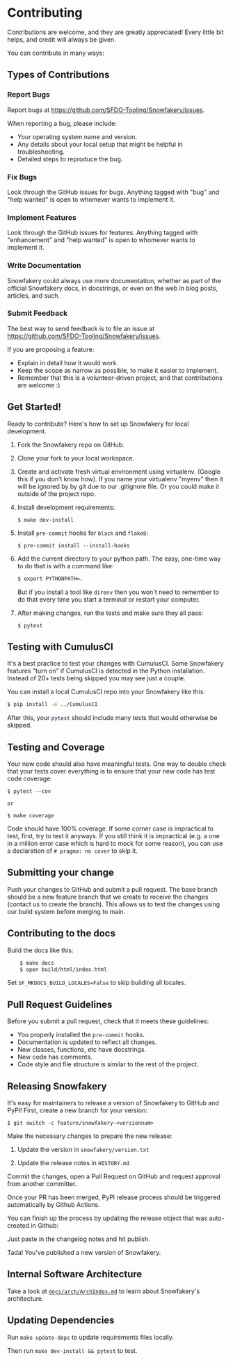 # Contributing

Contributions are welcome, and they are greatly appreciated! Every
little bit helps, and credit will always be given.

You can contribute in many ways:

## Types of Contributions

### Report Bugs

Report bugs at <https://github.com/SFDO-Tooling/Snowfakery/issues>.

When reporting a bug, please include:

- Your operating system name and version.
- Any details about your local setup that might be helpful in
  troubleshooting.
- Detailed steps to reproduce the bug.

### Fix Bugs

Look through the GitHub issues for bugs. Anything tagged with "bug"
and "help wanted" is open to whomever wants to implement it.

### Implement Features

Look through the GitHub issues for features. Anything tagged with
"enhancement" and "help wanted" is open to whomever wants to
implement it.

### Write Documentation

Snowfakery could always use more documentation, whether as part of the
official Snowfakery docs, in docstrings, or even on the web in blog
posts, articles, and such.

### Submit Feedback

The best way to send feedback is to file an issue at
<https://github.com/SFDO-Tooling/Snowfakery/issues>.

If you are proposing a feature:

- Explain in detail how it would work.
- Keep the scope as narrow as possible, to make it easier to
  implement.
- Remember that this is a volunteer-driven project, and that
  contributions are welcome :)

## Get Started!

Ready to contribute? Here's how to set up Snowfakery for local
development.

1.  Fork the Snowfakery repo on GitHub.

2.  Clone your fork to your local workspace.

3.  Create and activate fresh virtual environment using virtualenv.
    (Google this if you don't know how). If you name your virtualenv
    "myenv" then it will be ignored by by git due to our .gitignore file.
    Or you could make it outside of the project repo.

4.  Install development requirements:

    ```{.shell}
    $ make dev-install
    ```

5.  Install `pre-commit` hooks for `black` and `flake8`:

    ```{.shell}
    $ pre-commit install --install-hooks
    ```

6.  Add the current directory to your python path. The easy, one-time
    way to do that is with a command like:

    ```sh
    $ export PYTHONPATH=.
    ```

    But if you install a tool like `direnv` then you won't need to remember
    to do that every time you start a terminal or restart your computer.

7.  After making changes, run the tests and make sure they all pass:

    ```{.shell}
    $ pytest
    ```

## Testing with CumulusCI

It's a best practice to test your changes with CumulusCI. Some Snowfakery
features "turn on" if CumulusCI is detected in the Python installation.
Instead of 20+ tests being skipped you may see just a couple.

You can install a local CumulusCI repo into your Snowfakery like this:

```sh
$ pip install -e ../CumulusCI
```

After this, your `pytest` should include many tests that would otherwise
be skipped.

## Testing and Coverage

Your new code should also have meaningful tests. One way to double
check that your tests cover everything is to ensure that your new
code has test code coverage:

    $ pytest --cov

    or

    $ make coverage

Code should have 100% coverage. If some corner case is impractical
to test, first, try to test it anyways. If you still think it is
impractical (e.g. a one in a million error case which is hard to mock
for some reason), you can use a declaration of `# pragma: no cover`
to skip it.

## Submitting your change

Push your changes to GitHub and submit a pull request. The base
branch should be a new feature branch that we create to receive the
changes (contact us to create the branch). This allows us to test the
changes using our build system before merging to main.

## Contributing to the docs

Build the docs like this:

```sh
    $ make docs
    $ open build/html/index.html
```

Set `SF_MKDOCS_BUILD_LOCALES=False` to skip building all locales.

## Pull Request Guidelines

Before you submit a pull request, check that it meets these guidelines:

- You properly installed the `pre-commit` hooks.
- Documentation is updated to reflect all changes.
- New classes, functions, etc have docstrings.
- New code has comments.
- Code style and file structure is similar to the rest of the project.

## Releasing Snowfakery

It's easy for maintainers to release a version of Snowfakery to GitHub
and PyPI! First, create a new branch for your version:

```{.shell}
$ git switch -c feature/snowfakery-<versionnum>
```

Make the necessary changes to prepare the new release:

1.  Update the version in `snowfakery/version.txt`

2.  Update the release notes in `HISTORY.md`

Commit the changes, open a Pull Request on GitHub and request approval
from another committer.

Once your PR has been merged, PyPI release process should be triggered
automatically by Github Actions.

You can finish up the process by updating the release object that was
auto-created in Github:

Just paste in the changelog notes and hit publish.

Tada! You've published a new version of Snowfakery.

## Internal Software Architecture

Take a look at [`docs/arch/ArchIndex.md`](docs/arch/ArchIndex.md) to learn about
Snowfakery's architecture.

## Updating Dependencies

Run `make update-deps` to update requirements files locally.

Then run `make dev-install && pytest` to test.
